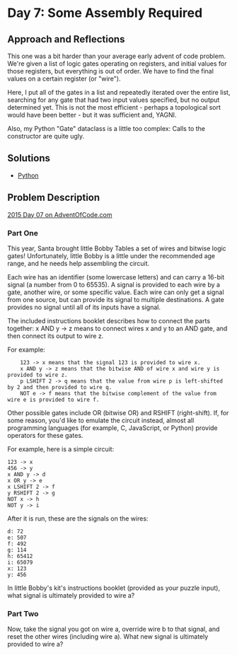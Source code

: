 # Day 7: Some Assembly Required

## Approach and Reflections

This one was a bit harder than your average early advent of code problem.
We're given a list of logic gates operating on registers, and initial values
for those registers, but everything is out of order. We have to find the
final values on a certain register (or "wire").

Here, I put all of the gates in a list and repeatedly iterated over the entire
list, searching for any gate that had two input values specified, but no
output determined yet. This is not the most efficient - perhaps a topological
sort would have been better - but it was sufficient and, YAGNI.

Also, my Python "Gate" dataclass is a little too complex: Calls to the
constructor are quite ugly.

## Solutions

- [Python](../python2015/aoc/day07.py)

## Problem Description

[2015 Day 07 on AdventOfCode.com](https://adventofcode.com/2015/day/7)

### Part One

This year, Santa brought little Bobby Tables a set of wires and bitwise logic
gates! Unfortunately, little Bobby is a little under the recommended age
range, and he needs help assembling the circuit.

Each wire has an identifier (some lowercase letters) and can carry a 16-bit
signal (a number from 0 to 65535). A signal is provided to each wire by
a gate, another wire, or some specific value. Each wire can only get a signal
from one source, but can provide its signal to multiple destinations. A gate
provides no signal until all of its inputs have a signal.

The included instructions booklet describes how to connect the parts together:
x AND y -> z means to connect wires x and y to an AND gate, and then connect
its output to wire z.

For example:

```
    123 -> x means that the signal 123 is provided to wire x.
    x AND y -> z means that the bitwise AND of wire x and wire y is provided to wire z.
    p LSHIFT 2 -> q means that the value from wire p is left-shifted by 2 and then provided to wire q.
    NOT e -> f means that the bitwise complement of the value from wire e is provided to wire f.
```

Other possible gates include OR (bitwise OR) and RSHIFT (right-shift). If, for
some reason, you'd like to emulate the circuit instead, almost all programming
languages (for example, C, JavaScript, or Python) provide operators for these
gates.

For example, here is a simple circuit:

```
123 -> x
456 -> y
x AND y -> d
x OR y -> e
x LSHIFT 2 -> f
y RSHIFT 2 -> g
NOT x -> h
NOT y -> i
```

After it is run, these are the signals on the wires:

```
d: 72
e: 507
f: 492
g: 114
h: 65412
i: 65079
x: 123
y: 456
```

In little Bobby's kit's instructions booklet (provided as your puzzle input),
what signal is ultimately provided to wire a?

### Part Two

Now, take the signal you got on wire a, override wire b to that signal, and
reset the other wires (including wire a). What new signal is ultimately
provided to wire a?
